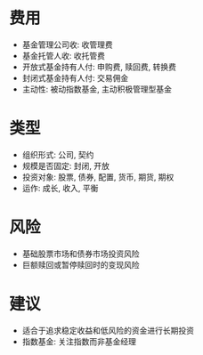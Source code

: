 # 费用
- 基金管理公司收: 收管理费
- 基金托管人收: 收托管费
- 开放式基金持有人付: 申购费, 赎回费, 转换费
- 封闭式基金持有人付: 交易佣金
- 主动性: 被动指数基金, 主动积极管理型基金

# 类型
- 组织形式: 公司, 契约
- 规模是否固定: 封闭, 开放
- 投资对象: 股票, 债券, 配置, 货币, 期货, 期权
- 运作: 成长, 收入, 平衡

# 风险
- 基础股票市场和债券市场投资风险
- 巨额赎回或暂停赎回时的变现风险

# 建议
- 适合于追求稳定收益和低风险的资金进行长期投资
- 指数基金: 关注指数而非基金经理